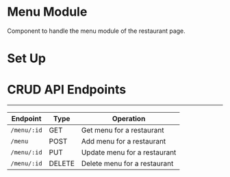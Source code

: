 # Menu Module
Component to handle the menu module of the restaurant page.

# Set Up

# CRUD API Endpoints
__________________________________________________________________________________
| Endpoint                                | Type   | Operation                    |
|-----------------------------------------|--------|------------------------------|
| `/menu/:id`                             | GET    | Get menu for a restaurant    |
| `/menu`                                 | POST   | Add menu for a restaurant    |
| `/menu/:id`                             | PUT    | Update menu for a restaurant |
| `/menu/:id`                             | DELETE | Delete menu for a restaurant |
